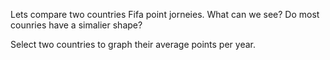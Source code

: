 Lets compare two countries Fifa point jorneies. What can we see? Do most counries have a simalier shape?

Select two countries to graph their average points per year. 
